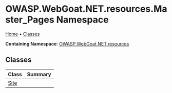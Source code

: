 # OWASP\.WebGoat\.NET\.resources\.Master\_Pages Namespace

[Home](../../../../../README.md) &#x2022; [Classes](#classes)

**Containing Namespace**: [OWASP.WebGoat.NET.resources](../README.md)

## Classes

| Class | Summary |
| ----- | ------- |
| [Site](Site/README.md) | |

